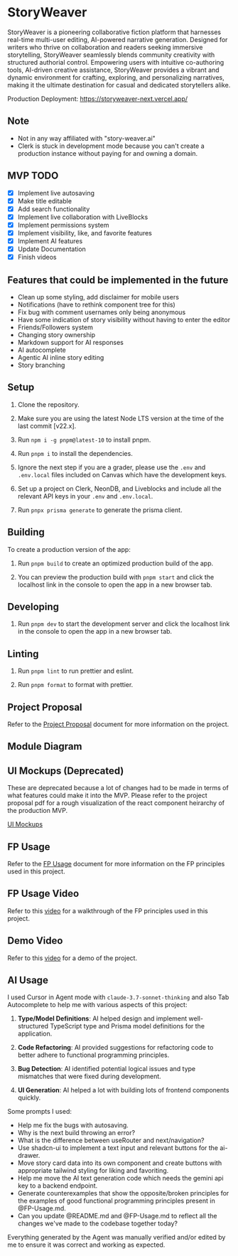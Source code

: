 # StoryWeaver

StoryWeaver is a pioneering collaborative fiction platform that harnesses real-time multi-user editing, AI-powered narrative generation. Designed for writers who thrive on collaboration and readers seeking immersive storytelling, StoryWeaver seamlessly blends community creativity with structured authorial control. Empowering users with intuitive co-authoring tools, AI-driven creative assistance, StoryWeaver provides a vibrant and dynamic environment for crafting, exploring, and personalizing narratives, making it the ultimate destination for casual and dedicated storytellers alike.

Production Deployment: https://storyweaver-next.vercel.app/

## Note

- Not in any way affiliated with "story-weaver.ai"
- Clerk is stuck in development mode because you can't create a production instance without paying for and owning a domain.

## MVP TODO

- [x] Implement live autosaving
- [x] Make title editable
- [x] Add search functionality
- [x] Implement live collaboration with LiveBlocks
- [x] Implement permissions system
- [x] Implement visibility, like, and favorite features
- [x] Implement AI features
- [x] Update Documentation
- [x] Finish videos

## Features that could be implemented in the future

- Clean up some styling, add disclaimer for mobile users
- Notifications (have to rethink component tree for this)
- Fix bug with comment usernames only being anonymous
- Have some indication of story visibility without having to enter the editor
- Friends/Followers system
- Changing story ownership
- Markdown support for AI responses
- AI autocomplete
- Agentic AI inline story editing
- Story branching

## Setup

1. Clone the repository.

2. Make sure you are using the latest Node LTS version at the time of the last commit [v22.x].

3. Run `npm i -g pnpm@latest-10` to install pnpm.

4. Run `pnpm i` to install the dependencies.

5. Ignore the next step if you are a grader, please use the `.env` and `.env.local` files included on Canvas which have the development keys.

6. Set up a project on Clerk, NeonDB, and Liveblocks and include all the relevant API keys in your `.env` and `.env.local`.

7. Run `pnpx prisma generate` to generate the prisma client.

## Building

To create a production version of the app:

1. Run `pnpm build` to create an optimized production build of the app.

2. You can preview the production build with `pnpm start` and click the localhost link in the console to open the app in a new browser tab.

## Developing

1. Run `pnpm dev` to start the development server and click the localhost link in the console to open the app in a new browser tab.

## Linting

1. Run `pnpm lint` to run prettier and eslint.

2. Run `pnpm format` to format with prettier.

## Project Proposal

Refer to the [Project Proposal](./StoryWeaver%20Spec%20Sheet%20-%20Aritra%20Saharay.pdf) document for more information on the project.

## Module Diagram

## UI Mockups (Deprecated)

These are deprecated because a lot of changes had to be made in terms of what features could make it into the MVP. Please refer to the project proposal pdf for a rough visualization of the react component heirarchy of the production MVP.

[UI Mockups](https://www.figma.com/design/uZip7FlNtQV3nyaxM7FftU/StoryWeaver-UI-Mockups?node-id=2001-2&t=lGQhdfoNlmG3TxBS-1)

## FP Usage

Refer to the [FP Usage](./FP-Usage.md) document for more information on the FP principles used in this project.

## FP Usage Video

Refer to this [video](https://youtu.be/MQ1NkBGruWE) for a walkthrough of the FP principles used in this project.

## Demo Video

Refer to this [video](https://youtu.be/tAFyj4L_CkY) for a demo of the project.

## AI Usage

I used Cursor in Agent mode with `claude-3.7-sonnet-thinking` and also Tab Autocomplete to help me with various aspects of this project:

1. **Type/Model Definitions**: AI helped design and implement well-structured TypeScript type and Prisma model definitions for the application.

2. **Code Refactoring**: AI provided suggestions for refactoring code to better adhere to functional programming principles.

3. **Bug Detection**: AI identified potential logical issues and type mismatches that were fixed during development.

4. **UI Generation**: AI helped a lot with building lots of frontend components quickly.

Some prompts I used:

- Help me fix the bugs with autosaving.
- Why is the next build throwing an error?
- What is the difference between useRouter and next/navigation?
- Use shadcn-ui to implement a text input and relevant buttons for the ai-drawer.
- Move story card data into its own component and create buttons with appropriate tailwind styling for liking and favoriting.
- Help me move the AI text generation code which needs the gemini api key to a backend endpoint.
- Generate counterexamples that show the opposite/broken principles for the examples of good functional programming principles present in @FP-Usage.md.
- Can you update @README.md and @FP-Usage.md to reflect all the changes we've made to the codebase together today?

Everything generated by the Agent was manually verified and/or edited by me to ensure it was correct and working as expected.
